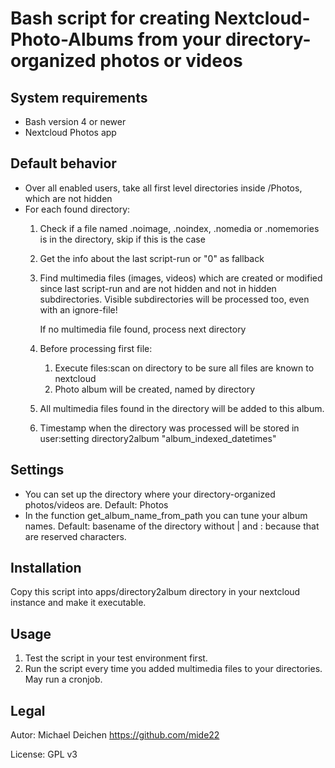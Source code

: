 # Bash script for creating Nextcloud-Photo-Albums from your directory-organized photos or videos

## System requirements
* Bash version 4 or newer
* Nextcloud Photos app

## Default behavior
* Over all enabled users, take all first level directories inside /Photos, which are not hidden
* For each found directory:
  1. Check if a file named .noimage, .noindex, .nomedia or .nomemories is in the directory, skip if this is the case
  1. Get the info about the last script-run or "0" as fallback
  1. Find multimedia files (images, videos) which are created or modified since last script-run and are not hidden and not in hidden subdirectories.
     Visible subdirectories will be processed too, even with an ignore-file! 
  
     If no multimedia file found, process next directory
  1. Before processing first file:
     1. Execute files:scan on directory to be sure all files are known to nextcloud
     1. Photo album will be created, named by directory
  1. All multimedia files found in the directory will be added to this album.
  1. Timestamp when the directory was processed will be stored in user:setting directory2album "album_indexed_datetimes"

## Settings
* You can set up the directory where your directory-organized photos/videos are. Default: Photos
* In the function get_album_name_from_path you can tune your album names. Default: basename of the directory without | and : because that are reserved characters. 

## Installation
Copy this script into apps/directory2album directory in your nextcloud instance and make it executable.

## Usage
1. Test the script in your test environment first.
1. Run the script every time you added multimedia files to your directories. May run a cronjob.

## Legal
Autor: Michael Deichen <https://github.com/mide22>

License: GPL v3
